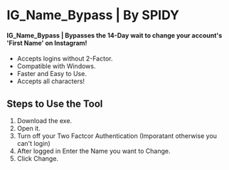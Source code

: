 # IG_Name_Bypass | By SPIDY
#### IG_Name_Bypass | Bypasses the 14-Day wait to change your account's 'First Name' on Instagram!
* Accepts logins without 2-Factor.
* Compatible with Windows.
* Faster and Easy to Use.
* Accepts all characters!

## Steps to Use the Tool
1. Download the exe.
2. Open it.
3. Turn off your Two Factcor Authentication (Imporatant otherwise you can't login)
4. After logged in Enter the Name you want to Change.
5. Click Change.
